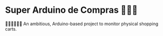 # Super Arduino de Compras 🦸‍♂️🛒
🦸🏿‍♀️🦸🏻‍♂️ An ambitious, Arduino-based project to monitor physical shopping carts. 
